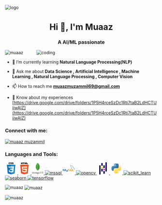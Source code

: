 ![logo]([https://github.com/bhbyuh/Muaaz/blob/main/Black%20and%20White%20Simple%20Minimalist%20Futuristic%20Gaming%20YouTube%20Banner.png](https://github.com/bhbyuh/bhbyuh/blob/main/Black%20and%20White%20Simple%20Minimalist%20Futuristic%20Gaming%20YouTube%20Banner.png))
<h1 align="center">Hi 👋, I'm Muaaz</h1>
<h3 align="center">A AI/ML passionate</h3>

<img align="right" alt="coding" width="400" src="https://www.google.com/url?sa=i&url=https%3A%2F%2Fwww.fmstudies.org%2F%3Fo%3Ddevelopers-gifs-get-the-best-gif-on-gifer-pp-PWMl7LTL&psig=AOvVaw02RyXkvBIhqJQHIMrumzu9&ust=1715807182371000&source=images&cd=vfe&opi=89978449&ved=0CBEQjRxqFwoTCNiTyYCGjoYDFQAAAAAdAAAAABAE">

<p align="left"> <img src="https://komarev.com/ghpvc/?username=muaaz&label=Profile%20views&color=0e75b6&style=flat" alt="muaaz" /> </p>

- 🌱 I’m currently learning **Natural Language Processing(NLP)**

- 💬 Ask me about **Data Science , Artificial Intelligence , Machine Learning , Natural Language Processing , Computer Vision**

- 📫 How to reach me **muaazmuzammil69@gmail.com**

- 📄 Know about my experiences [https://drive.google.com/drive/folders/1P5H4rceSzDc1Rti7taB2LdHCTUiiwAlZ](https://drive.google.com/drive/folders/1P5H4rceSzDc1Rti7taB2LdHCTUiiwAlZ)

<h3 align="left">Connect with me:</h3>
<p align="left">
<a href="https://linkedin.com/in/muaaz muzammil" target="blank"><img align="center" src="https://raw.githubusercontent.com/rahuldkjain/github-profile-readme-generator/master/src/images/icons/Social/linked-in-alt.svg" alt="muaaz muzammil" height="30" width="40" /></a>
</p>

<h3 align="left">Languages and Tools:</h3>
<p align="left"> <a href="https://www.w3schools.com/css/" target="_blank" rel="noreferrer"> <img src="https://raw.githubusercontent.com/devicons/devicon/master/icons/css3/css3-original-wordmark.svg" alt="css3" width="40" height="40"/> </a> <a href="https://www.w3.org/html/" target="_blank" rel="noreferrer"> <img src="https://raw.githubusercontent.com/devicons/devicon/master/icons/html5/html5-original-wordmark.svg" alt="html5" width="40" height="40"/> </a> <a href="https://www.mongodb.com/" target="_blank" rel="noreferrer"> <img src="https://raw.githubusercontent.com/devicons/devicon/master/icons/mongodb/mongodb-original-wordmark.svg" alt="mongodb" width="40" height="40"/> </a> <a href="https://www.microsoft.com/en-us/sql-server" target="_blank" rel="noreferrer"> <img src="https://www.svgrepo.com/show/303229/microsoft-sql-server-logo.svg" alt="mssql" width="40" height="40"/> </a> <a href="https://www.mysql.com/" target="_blank" rel="noreferrer"> <img src="https://raw.githubusercontent.com/devicons/devicon/master/icons/mysql/mysql-original-wordmark.svg" alt="mysql" width="40" height="40"/> </a> <a href="https://opencv.org/" target="_blank" rel="noreferrer"> <img src="https://www.vectorlogo.zone/logos/opencv/opencv-icon.svg" alt="opencv" width="40" height="40"/> </a> <a href="https://pandas.pydata.org/" target="_blank" rel="noreferrer"> <img src="https://raw.githubusercontent.com/devicons/devicon/2ae2a900d2f041da66e950e4d48052658d850630/icons/pandas/pandas-original.svg" alt="pandas" width="40" height="40"/> </a> <a href="https://www.python.org" target="_blank" rel="noreferrer"> <img src="https://raw.githubusercontent.com/devicons/devicon/master/icons/python/python-original.svg" alt="python" width="40" height="40"/> </a> <a href="https://scikit-learn.org/" target="_blank" rel="noreferrer"> <img src="https://upload.wikimedia.org/wikipedia/commons/0/05/Scikit_learn_logo_small.svg" alt="scikit_learn" width="40" height="40"/> </a> <a href="https://seaborn.pydata.org/" target="_blank" rel="noreferrer"> <img src="https://seaborn.pydata.org/_images/logo-mark-lightbg.svg" alt="seaborn" width="40" height="40"/> </a> <a href="https://www.tensorflow.org" target="_blank" rel="noreferrer"> <img src="https://www.vectorlogo.zone/logos/tensorflow/tensorflow-icon.svg" alt="tensorflow" width="40" height="40"/> </a> </p>

<p><img align="left" src="https://github-readme-stats.vercel.app/api/top-langs?username=muaaz&show_icons=true&locale=en&layout=compact" alt="muaaz" /></p>

<p>&nbsp;<img align="center" src="https://github-readme-stats.vercel.app/api?username=muaaz&show_icons=true&locale=en" alt="muaaz" /></p>

<p><img align="center" src="https://github-readme-streak-stats.herokuapp.com/?user=muaaz&" alt="muaaz" /></p>
